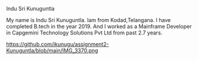 Indu Sri Kunuguntla

My name is Indu Sri Kunuguntla. Iam from Kodad,Telangana. I have completed B.tech in the year 2019. And I worked as a Mainframe Developer in Capgemini Technology Solutions Pvt Ltd from past 2.7 years.

<https://github.com/ikunugu/assignment2-Kunuguntla/blob/main/IMG_3370.png>